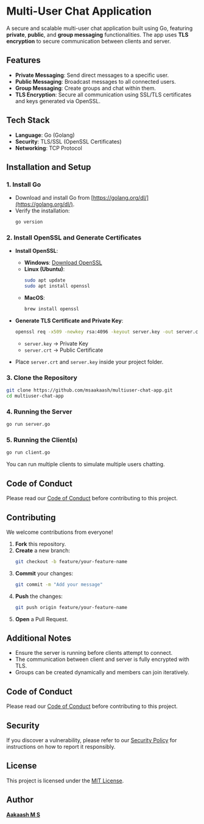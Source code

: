# Multi-User Chat Application

A secure and scalable multi-user chat application built using Go, featuring **private**, **public**, and **group messaging** functionalities. The app uses **TLS encryption** to secure communication between clients and server.


## Features

- **Private Messaging**: Send direct messages to a specific user.
- **Public Messaging**: Broadcast messages to all connected users.
- **Group Messaging**: Create groups and chat within them.
- **TLS Encryption**: Secure all communication using SSL/TLS certificates and keys generated via OpenSSL.



## Tech Stack

- **Language**: Go (Golang)
- **Security**: TLS/SSL (OpenSSL Certificates)
- **Networking**: TCP Protocol



## Installation and Setup

### 1. Install Go

- Download and install Go from [https://golang.org/dl/](https://golang.org/dl/).
- Verify the installation:
  ```bash
  go version
  ```

### 2. Install OpenSSL and Generate Certificates

- **Install OpenSSL**:
  - **Windows**: [Download OpenSSL](https://slproweb.com/products/Win32OpenSSL.html)
  - **Linux (Ubuntu)**:
    ```bash
    sudo apt update
    sudo apt install openssl
    ```
  - **MacOS**:
    ```bash
    brew install openssl
    ```

- **Generate TLS Certificate and Private Key**:
  ```bash
  openssl req -x509 -newkey rsa:4096 -keyout server.key -out server.crt -days 365 -nodes
  ```
  - `server.key` → Private Key
  - `server.crt` → Public Certificate

- Place `server.crt` and `server.key` inside your project folder.

### 3. Clone the Repository

```bash
git clone https://github.com/msaakaash/multiuser-chat-app.git
cd multiuser-chat-app
```

### 4. Running the Server

```bash
go run server.go
```

### 5. Running the Client(s)

```bash
go run client.go
```

You can run multiple clients to simulate multiple users chatting.

## Code of Conduct

Please read our [Code of Conduct](./CODE_OF_CONDUCT.md) before contributing to this project.


## Contributing

We welcome contributions from everyone!

1. **Fork** this repository.
2. **Create** a new branch:
   ```bash
   git checkout -b feature/your-feature-name
   ```
3. **Commit** your changes:
   ```bash
   git commit -m "Add your message"
   ```
4. **Push** the changes:
   ```bash
   git push origin feature/your-feature-name
   ```
5. **Open** a Pull Request.


## Additional Notes

- Ensure the server is running before clients attempt to connect.
- The communication between client and server is fully encrypted with TLS.
- Groups can be created dynamically and members can join iteratively.

## Code of Conduct
Please read our [Code of Conduct](docs/CODE_OF_CONDUCT.md) before contributing to this project.


## Security
If you discover a vulnerability, please refer to our [Security Policy](docs/SECURITY.md) for instructions on how to report it responsibly.

## License  
This project is licensed under the [MIT License](LICENSE).


 ## Author
[**Aakaash M S**](https://github.com/msaakaash)

